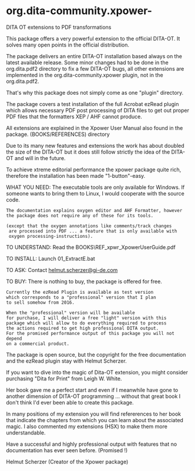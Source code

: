 # org.dita-community.xpower-
DITA OT extensions to PDF transformations

This package offers a very powerful extension to the official DITA-OT.
It solves many open points in the official distribution.

The package delivers an entire DITA-OT installation based always on the
latest available release. Some minor changes had to be done in the
org.dita.pdf2 directory to fix a few DITA-OT bugs, all other extensions are 
implemented in the org.dita-community.xpower plugin, not in the org.dita.pdf2.

That's why this package does not simply come as one "plugin" directory.

The package covers a test installation of the full Acrobat ezRead plugin
which allows necessary PDF post processing of DITA files to get out
proper PDF files that the formatters XEP / AHF cannot produce.

All extensions are explained in the Xpower User Manual also found in the
package. (BOOKS/REFERENCES) directory

Due to its many new features and extensions the work has about doubled 
the size of the DITA-OT but it does still follow strictly the idea 
of the DITA-OT and will in the future.

To achieve xtreme editorial performance the xpower package quite rich,
therefore the installation has been made "1-button"-easy.

WHAT YOU NEED:
    The executable tools are only available for Windows.
    If someone wants to bring them to Linux, I would cooperate with
    the source code.
    
    The documentation explains oxygen editor and AHF Formatter, however
    the package does not require any of these for its tools.
    
    (except that the oxygen annotations like comments/track changes
     are processed into PDF ... a feature that is only available with
     oxygen processing-instructions).
     
TO UNDERSTAND:
    Read the BOOKS\REF_xpwr_XpowerUserGuide.pdf
    
TO INSTALL:
    Launch 01_ExtractE.bat
    
TO ASK:
    Contact helmut.scherzer@gi-de.com
    
TO BUY:
    There is nothing to buy, the package is offered for free.
    
    Currently the ezRead Plugin is available as test version
    which corresponds to a "professional" version that I plan
    to sell somehow from 2016.
    
    When the "professional" version will be available
    for purchase, I will deliver a free "light" version with this 
    package which will allow to do everything required to process
    the actions required to get high professional DITA output.
    For the promised performance output of this package you will not depend
    on a commercial product.
    
The package is open source, but the copyright for the free documentation
and the ezRead plugin stay with Helmut Scherzer.

If you want to dive into the magic of Dita-OT extension, you might
consider purchasing "Dita for Print" from Leigh W. White.

Her book gave me a perfect start and even if I meanwhile have gone to
another dimension of DITA-OT programming ... without that great book
I don't think I'd ever been able to create this package.

In many positions of my extension you will find refererences to her book
that indicate the chapters from which you can learn about the associated
magic. I also commented my extensions (HSX) to make them more understandable.

Have a successful and highly professional output with features that no
documentation has ever seen before. (Promised !)

Helmut Scherzer (Creator of the Xpower package)

